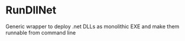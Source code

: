 # RunDllNet
Generic wrapper to deploy .net DLLs as monolithic EXE and make them runnable from command line
